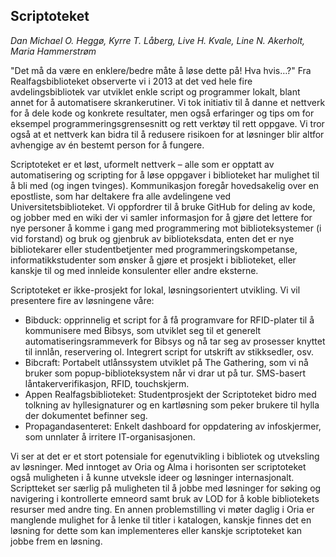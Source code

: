 ## Scriptoteket
*Dan Michael O. Heggø, Kyrre T. Låberg, Live H. Kvale, Line N. Akerholt, Maria Hammerstrøm*

"Det må da være en enklere/bedre måte å løse dette på! Hva hvis…?" Fra Realfagsbiblioteket
observerte vi i 2013 at det ved hele fire avdelingsbibliotek
var utviklet enkle script og programmer lokalt, blant annet for å automatisere
skrankerutiner. Vi tok initiativ til å danne et nettverk for å dele kode og konkrete
resultater, men også erfaringer og tips om for eksempel programmeringsgrensesnitt og
rett verktøy til rett oppgave. Vi tror også at et nettverk kan bidra til å redusere
risikoen for at løsninger blir altfor avhengige av én bestemt person for å fungere.

Scriptoteket er et løst, uformelt nettverk – alle som er opptatt av automatisering og
scripting for å løse oppgaver i biblioteket har mulighet til å bli med (og ingen tvinges).
Kommunikasjon foregår hovedsakelig over en epostliste, som har deltakere fra alle
avdelingene ved Universitetsbiblioteket. Vi oppfordrer til å bruke GitHub for deling av kode,
og jobber med en wiki der vi samler informasjon for å gjøre det lettere for nye personer
å komme i gang med programmering mot biblioteksystemer (i vid forstand) og bruk og
gjenbruk av biblioteksdata, enten det er nye bibliotekarer eller studentbetjenter med
programmeringskompetanse, informatikkstudenter som ønsker å gjøre et prosjekt i biblioteket,
eller kanskje til og med innleide konsulenter eller andre eksterne.

Scriptoteket er ikke-prosjekt for lokal, løsningsorientert utvikling. Vi vil presentere fire
av løsningene våre:
- Bibduck: opprinnelig et script for å få programvare for RFID-plater til å kommunisere med Bibsys,
som utviklet seg til et generelt automatiseringsrammeverk for Bibsys og nå tar seg av prosesser
knyttet til innlån, reservering ol. Integrert script for utskrift av stikksedler, osv.
- Bibcraft: Portabelt utlånssystem utviklet på The Gathering, som vi nå bruker som popup-biblioteksystem
når vi drar ut på tur. SMS-basert låntakerverifikasjon, RFID, touchskjerm. 
- Appen Realfagsbiblioteket: Studentprosjekt der Scriptoteket bidro med tolkning av hyllesignaturer
og en kartløsning som peker brukere til hylla der dokumentet befinner seg.
- Propagandasenteret: Enkelt dashboard for oppdatering av infoskjermer, som unnlater å irritere
IT-organisasjonen.

Vi ser at det er et stort potensiale for egenutvikling i bibliotek og utveksling av løsninger.
Med inntoget av Oria og Alma i horisonten ser scriptoteket også muligheten i å kunne utveksle
ideer og løsninger internasjonalt. Scriptteket ser særlig på muligheten til å jobbe med
løsninger for søking og navigering i kontrollerte emneord samt bruk av LOD for å koble
bibliotekets resurser med andre ting. En annen problemstilling vi møter daglig i Oria er
manglende mulighet for å lenke til titler i katalogen, kanskje finnes det en løsning for
dette som kan implementeres eller kanskje scriptoteket kan jobbe frem en løsning.
